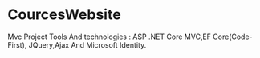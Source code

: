 # CourcesWebsite
 Mvc Project
Tools And technologies : ASP .NET Core MVC,EF Core(Code-First), JQuery,Ajax And Microsoft Identity.

